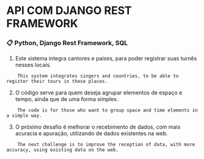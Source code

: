 # API COM DJANGO REST FRAMEWORK

### 📋 Python, Django Rest Framework, SQL


1. Este sistema integra cantores e países, para poder registrar suas turnês nesses locais.

```
    This system integrates singers and countries, to be able to register their tours in these places.
```

2. O código serve para quem deseja agrupar elementos de espaço e tempo, ainda que de uma forma simples.

```
    The code is for those who want to group space and time elements in a simple way.
```


3. O próximo desafio é melhorar o recebimento de dados, com mais acuracia e apuração, utilizando de dados existentes na web.

```
    The next challenge is to improve the reception of data, with more accuracy, using existing data on the web.
```
